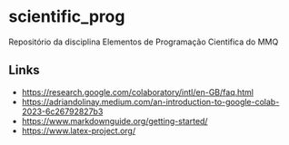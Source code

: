 # scientific_prog
Repositório da disciplina Elementos de Programação Cientifica do MMQ


## Links
- https://research.google.com/colaboratory/intl/en-GB/faq.html
- https://adriandolinay.medium.com/an-introduction-to-google-colab-2023-6c26792827b3
- https://www.markdownguide.org/getting-started/
- https://www.latex-project.org/
